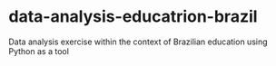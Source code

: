 # data-analysis-educatrion-brazil
Data analysis exercise within the context of Brazilian education using Python as a tool
